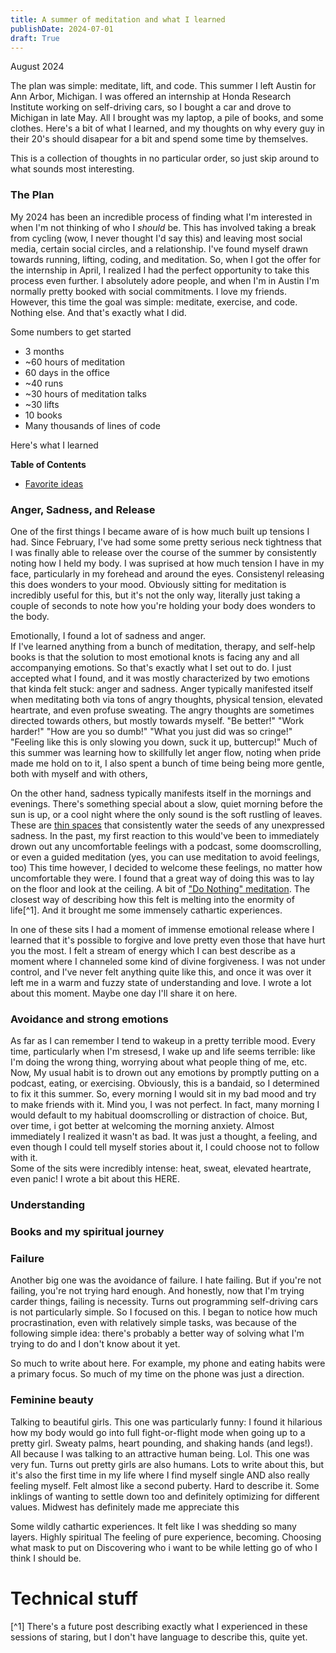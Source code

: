 ```yaml
---
title: A summer of meditation and what I learned
publishDate: 2024-07-01
draft: True
---
```


August 2024

The plan was simple: meditate, lift, and code. 
This summer I left Austin for Ann Arbor, Michigan. 
I was offered an internship at Honda Research Institute working on self-driving cars, so I bought a car and drove to Michigan in late May.
All I brought was my laptop, a pile of books, and some clothes. 
Here's a bit of what I learned, and my thoughts on why every guy in their 20's should disapear for a bit and spend some time by themselves.

This is a collection of thoughts in no particular order, so just skip around to what sounds most interesting. 

### The Plan

My 2024 has been an incredible process of finding what I'm interested in when I'm not thinking of who I *should* be. 
This has involved taking a break from cycling (wow, I never thought I'd say this) and leaving most social media, certain social circles, and a relationship. 
I've found myself drawn towards running, lifting, coding, and meditation.
So, when I got the offer for the internship in April, I realized I had the perfect opportunity to take this process even further. 
I absolutely adore people, and when I'm in Austin I'm normally pretty booked with social commitments. 
I love my friends. 
However, this time the goal was simple: meditate, exercise, and code. 
Nothing else.
And that's exactly what I did. 

Some numbers to get started
- 3 months 
- ~60 hours of meditation
- 60 days in the office
- ~40 runs
- ~30 hours of meditation talks
- ~30 lifts
- 10 books
- Many thousands of lines of code

Here's what I learned 

**Table of Contents**
- [Favorite ideas](#favorite-ideas)


### Anger, Sadness, and Release
One of the first things I became aware of is how much built up tensions I had. 
Since February, I've had some some pretty serious neck tightness that I was finally able to release over the course of the summer by consistently noting how I held my body. 
I was suprised at how much tension I have in my face, particularly in my forehead and around the eyes. 
Consistenyl releasing this does wonders to your mood. 
Obviously sitting for meditation is incredibly useful for this, but it's not the only way, literally just taking a couple of seconds to note how you're holding your body does wonders to the body.  

Emotionally, I found a lot of sadness and anger.  
If I've learned anything from a bunch of meditation, therapy, and self-help books is that the solution to most emotional knots is facing any and all accompanying emotions. 
So that's exactly what I set out to do.
I just accepted what I found, and it was mostly characterized by two emotions that kinda felt stuck: anger and sadness. 
Anger typically manifested itself when meditating both via tons of angry thoughts, physical tension, elevated heartrate, and even profuse sweating. 
The angry thoughts are sometimes directed towards others, but mostly towards myself. 
"Be better!" "Work harder!" "How are you so dumb!" "What you just did was so cringe!" "Feeling like this is only slowing you down, suck it up, buttercup!"
Much of this summer was learning how to skillfully let anger flow, noting when pride made me hold on to it, 
I also spent a bunch of time being being more gentle, both with myself and with others, 

On the other hand, sadness typically manifests itself in the mornings and evenings. 
There's something special about a slow, quiet morning before the sun is up, or a cool night where the only sound is the soft rustling of leaves.
These are [thin spaces](https://pres-outlook.org/2021/02/thin-places-here-there-or-everywhere/#:~:text=Iona%20is%20known%20as%20a,often%20transformed%20by%20the%20experience.) that consistently water the seeds of any unexpressed sadness. 
In the past, my first reaction to this would've been to immediately drown out any uncomfortable feelings with a podcast, some doomscrolling, or even a guided meditation (yes, you can use meditation to avoid feelings, too)
This time however, I decided to welcome these feelings, no matter how uncomfortable they were. 
I found that a great way of doing this was to lay on the floor and look at the ceiling. 
A bit of ["Do Nothing" meditation](https://www.youtube.com/watch?v=cZ6cdIaUZCA).
The closest way of describing how this felt is melting into the enormity of life[^1].
And it brought me some immensely cathartic experiences.

In one of these sits I had a moment of immense emotional release where I learned that it's possible to forgive and love pretty even those that have hurt you the most. 
I felt a stream of energy which I can best describe as a moment where I channeled some kind of divine forgiveness. 
I was not under control, and I've never felt anything quite like this, and once it was over it left me in a warm and fuzzy state of understanding and love. 
I wrote a lot about this moment. 
Maybe one day I'll share it on here.

### Avoidance and strong emotions
As far as I can remember I tend to wakeup in a pretty terrible mood. 
Every time, particularly when I'm stresesd, I wake up and life seems terrible: like I'm doing the wrong thing, worrying about what people thing of me, etc.
Now, 
My usual habit is to drown out any emotions by promptly putting on a podcast, eating, or exercising. 
Obviously, this is a bandaid, so I determined to fix it this summer.
So, every morning I would sit in my bad mood and try to make friends with it.
Mind you, I was not perfect. 
In fact, many morning I would default to my habitual doomscrolling or distraction of choice. 
But, over time, i got better at welcoming the morning anxiety. 
Almost immediately I realized it wasn't as bad. 
It was just a thought, a feeling, and even though I could tell myself stories about it, I could choose not to follow with it.  
Some of the sits were incredibly intense: heat, sweat, elevated heartrate, even panic! 
I wrote a bit about this HERE. 

### Understanding

### Books and my spiritual journey

### Failure
Another big one was the avoidance of failure. 
I hate failing. 
But if you're not failing, you're not trying hard enough. 
And honestly, now that I'm trying carder things, failing is necessity. 
Turns out programming self-driving cars is not particularly simple.
So I focused on this.
I began to notice how much procrastination, even with relatively simple tasks, was because of the following simple idea: there's probably a better way of solving what I'm trying to do and I don't know about it yet. 

So much to write about here. 
For example, my phone and eating habits were a primary focus. 
So much of my time on the phone was just a direction. 

### Feminine beauty
Talking to beautiful girls. 
This one was particularly funny: I found it hilarious how my body would go into full fight-or-flight mode when going up to a pretty girl. 
Sweaty palms, heart pounding, and shaking hands (and legs!). 
All because I was talking to an attractive human being. 
Lol. 
This one was very fun. 
Turns out pretty girls are also humans. 
Lots to write about this, but it's also the first time in my life where I find myself single AND also really feeling myself. 
Felt almost like a second puberty.
Hard to describe it. 
Some inklings of wanting to settle down too and definitely optimizing for different values. 
Midwest has definitely made me appreciate this

Some wildly cathartic experiences. 
It felt like I was shedding so many layers. 
Highly spiritual 
The feeling of pure experience, becoming. 
Choosing what mask to put on 
Discovering who i want to be while letting go of who I think I should be. 

# Technical stuff


[^1] There's a future post describing exactly what I experienced in these sessions of staring, but I don't have language to describe this, quite yet. 